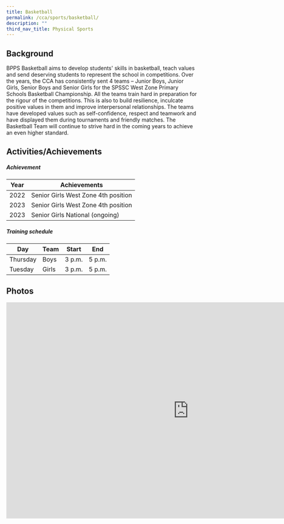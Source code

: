 ```yaml
---
title: Basketball
permalink: /cca/sports/basketball/
description: ""
third_nav_title: Physical Sports
---
```

Background
----------

BPPS Basketball aims to develop students' skills in basketball, teach values and send deserving students to represent the school in competitions. Over the years, the CCA has consistently sent 4 teams – Junior Boys, Junior Girls, Senior Boys and Senior Girls for the SPSSC West Zone Primary Schools Basketball Championship. All the teams train hard in preparation for the rigour of the competitions. This is also to build resilience, inculcate positive values in them and improve interpersonal relationships. The teams have developed values such as self-confidence, respect and teamwork and have displayed them during tournaments and friendly matches. The Basketball Team will continue to strive hard in the coming years to achieve an even higher standard.

  

Activities/Achievements
-----------------------
##### **Achievement**
|Year| Achievements|
|---|---|
|2022| Senior Girls West Zone 4th position
|2023| Senior Girls West Zone 4th position
|2023| Senior Girls National (ongoing)

##### **Training schedule**

|Day|Team| Start| End |
|-----|-----|------|----|
|Thursday|Boys| 3 p.m. | 5 p.m.|
|Tuesday|Girls| 3 p.m. | 5 p.m.|


Photos
------

<iframe allowfullscreen="true" height="569" width="960" frameborder="0" src="https://docs.google.com/presentation/d/e/2PACX-1vTbJ2hehbWhhZAZewuU74uSefkh8tsicYJzitZlUztuvNZPKYapB9XuOmOwV4T_qwHA1blrr3UpnAvC/embed?start=false&amp;loop=false&amp;delayms=3000"></iframe>